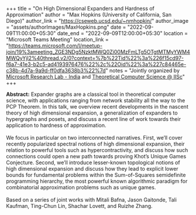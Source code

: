 +++
title = "On High Dimensional Expanders and Hardness of Approximation"
author = "Max Hopkins (University of California, San Diego)"
author_link = "https://cseweb.ucsd.edu/~nmhopkin/"
author_image = "assets/authorImages/MaxHopkins.png"
date = "2022-09-09T11:00:00+05:30"
date_end = "2022-09-09T12:00:00+05:30"
location = "Microsoft Teams Meeting"
location_link = "https://teams.microsoft.com/l/meetup-join/19%3ameeting_ZGE3NDg5NzktMWQ0Zi00MzFmLTg5OTgtMTMyYWM4MWQyYjI2%40thread.v2/0?context=%7b%22Tid%22%3a%226f15cd97-f6a7-41e3-b2c5-ad4193976476%22%2c%22Oid%22%3a%227c84465e-c38b-4d7a-9a9d-ff0dfa3638b3%22%7d"
notes = "Jointly organized by <a href = "https://www.microsoft.com/en-us/research/lab/microsoft-research-india/" target= "_blank">Microsoft Research Lab - India</a> and <a href='https://www.csa.iisc.ac.in/theoretical-computer-science/' target= "_blank">Theoretical Computer Science @ IISc</a>"
+++

<b>Abstract:</b>
Expander graphs are a classical tool in theoretical computer science, with applications ranging from network stability
all the way to the PCP Theorem. In this talk, we overview recent developments in the nascent theory of high dimensional
expansion, a generalization of expanders to hypergraphs and posets, and discuss a recent line of work towards their
application to hardness of approximation.
<br><br>
We focus in particular on two interconnected narratives. First, we’ll cover recently popularized spectral notions of
high dimensional expansion, their relation to powerful tools such as hypercontractivity, and discuss how such
connections could open a new path towards proving Khot’s Unique Games Conjecture. Second, we’ll introduce
lesser-known topological notions of high dimensional expansion and discuss how they lead to explicit lower bounds for
fundamental problems within the Sum-of-Squares semidefinite programming hierarchy, the most powerful known algorithmic
paradigm for combinatorial approximation problems such as unique games.
<br><br>
Based on a series of joint works with Mitali Bafna, Jason Gaitonde, Tali Kaufman, Ting-Chun Lin, Shachar Lovett, and Ruizhe Zhang.

